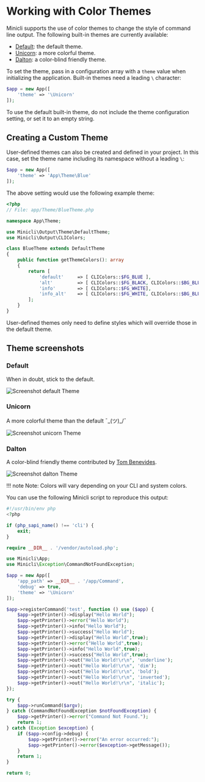 # Working with Color Themes

Minicli supports the use of color themes to change the style of command line output. The following built-in themes are currently available:

- [Default](#default): the default theme.
- [Unicorn](#unicorn): a more colorful theme.
- [Dalton](#dalton): a color-blind friendly theme.

To set the theme, pass in a configuration array with a `theme` value when initializing the application. Built-in themes need a leading `\` character:

```php
$app = new App([
    'theme' => '\Unicorn'
]);
```

To use the default built-in theme, do not include the theme configuration setting, or set it to an empty string.

## Creating a Custom Theme

User-defined themes can also be created and defined in your project. In this case, set the theme name including its namespace without a leading `\`:


```php
$app = new App([
    'theme' => 'App\Theme\Blue'
]);
```

The above setting would use the following example theme:

```php
<?php
// File: app/Theme/BlueTheme.php

namespace App\Theme;

use Minicli\Output\Theme\DefaultTheme;
use Minicli\Output\CLIColors;

class BlueTheme extends DefaultTheme
{
    public function getThemeColors(): array
    {
        return [
            'default'     => [ CLIColors::$FG_BLUE ],
            'alt'         => [ CLIColors::$FG_BLACK, CLIColors::$BG_BLUE ],
            'info'        => [ CLIColors::$FG_WHITE],
            'info_alt'    => [ CLIColors::$FG_WHITE, CLIColors::$BG_BLUE ]
        ];
    }
}
```

User-defined themes only need to define styles which will override those in the default theme.

## Theme screenshots


### Default

When in doubt, stick to the default.

![Screenshot default Theme](../images/themes-default.png)

### Unicorn

A more colorful theme than the default  ¯\_(ツ)_/¯

![Screenshot unicorn Theme](../images/themes-unicorn.png)

### Dalton

A color-blind friendly theme contributed by [Tom Benevides](https://github.com/tombenevides).

![Screenshot dalton Theme](../images/themes-dalton.png)

!!! note
    Note: Colors will vary depending on your CLI and system colors.

You can use the following Minicli script to reproduce this output:

```php
#!/usr/bin/env php
<?php

if (php_sapi_name() !== 'cli') {
    exit;
}

require __DIR__ . '/vendor/autoload.php';

use Minicli\App;
use Minicli\Exception\CommandNotFoundException;

$app = new App([
    'app_path' => __DIR__ . '/app/Command',
    'debug' => true,
    'theme' => '\Unicorn'
]);

$app->registerCommand('test', function () use ($app) {
    $app->getPrinter()->display("Hello World");
    $app->getPrinter()->error("Hello World");
    $app->getPrinter()->info("Hello World");
    $app->getPrinter()->success("Hello World");
    $app->getPrinter()->display("Hello World",true);
    $app->getPrinter()->error("Hello World",true);
    $app->getPrinter()->info("Hello World",true);
    $app->getPrinter()->success("Hello World",true);
    $app->getPrinter()->out("Hello World!\r\n", 'underline');
    $app->getPrinter()->out("Hello World!\r\n", 'dim');
    $app->getPrinter()->out("Hello World!\r\n", 'bold');
    $app->getPrinter()->out("Hello World!\r\n", 'inverted');
    $app->getPrinter()->out("Hello World!\r\n", 'italic');
});

try {
    $app->runCommand($argv);
} catch (CommandNotFoundException $notFoundException) {
    $app->getPrinter()->error("Command Not Found.");
    return 1;
} catch (Exception $exception) {
    if ($app->config->debug) {
        $app->getPrinter()->error("An error occurred:");
        $app->getPrinter()->error($exception->getMessage());
    }
    return 1;
}

return 0;
```


